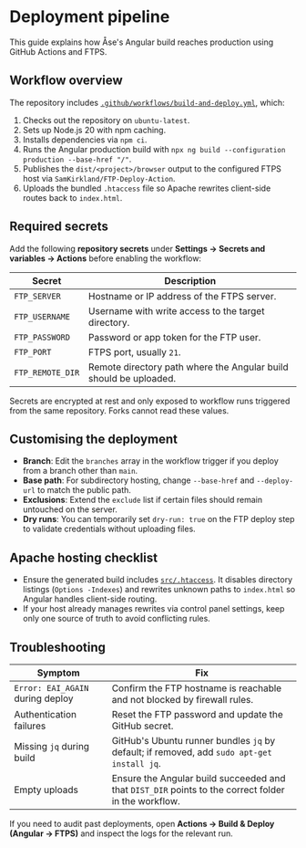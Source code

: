 # Deployment pipeline

This guide explains how Åse's Angular build reaches production using GitHub Actions and FTPS.

## Workflow overview

The repository includes [`.github/workflows/build-and-deploy.yml`](../.github/workflows/build-and-deploy.yml), which:

1. Checks out the repository on `ubuntu-latest`.
2. Sets up Node.js 20 with npm caching.
3. Installs dependencies via `npm ci`.
4. Runs the Angular production build with `npx ng build --configuration production --base-href "/"`.
5. Publishes the `dist/<project>/browser` output to the configured FTPS host via `SamKirkland/FTP-Deploy-Action`.
6. Uploads the bundled `.htaccess` file so Apache rewrites client-side routes back to `index.html`.

## Required secrets

Add the following **repository secrets** under **Settings → Secrets and variables → Actions** before enabling the
workflow:

| Secret | Description |
| --- | --- |
| `FTP_SERVER` | Hostname or IP address of the FTPS server. |
| `FTP_USERNAME` | Username with write access to the target directory. |
| `FTP_PASSWORD` | Password or app token for the FTP user. |
| `FTP_PORT` | FTPS port, usually `21`. |
| `FTP_REMOTE_DIR` | Remote directory path where the Angular build should be uploaded. |

Secrets are encrypted at rest and only exposed to workflow runs triggered from the same repository. Forks cannot read
these values.

## Customising the deployment

- **Branch**: Edit the `branches` array in the workflow trigger if you deploy from a branch other than `main`.
- **Base path**: For subdirectory hosting, change `--base-href` and `--deploy-url` to match the public path.
- **Exclusions**: Extend the `exclude` list if certain files should remain untouched on the server.
- **Dry runs**: You can temporarily set `dry-run: true` on the FTP deploy step to validate credentials without uploading
  files.

## Apache hosting checklist

- Ensure the generated build includes [`src/.htaccess`](../src/.htaccess). It disables directory listings (`Options -Indexes`) and
  rewrites unknown paths to `index.html` so Angular handles client-side routing.
- If your host already manages rewrites via control panel settings, keep only one source of truth to avoid conflicting rules.

## Troubleshooting

| Symptom | Fix |
| --- | --- |
| `Error: EAI_AGAIN` during deploy | Confirm the FTP hostname is reachable and not blocked by firewall rules. |
| Authentication failures | Reset the FTP password and update the GitHub secret. |
| Missing `jq` during build | GitHub's Ubuntu runner bundles `jq` by default; if removed, add `sudo apt-get install jq`. |
| Empty uploads | Ensure the Angular build succeeded and that `DIST_DIR` points to the correct folder in the workflow. |

If you need to audit past deployments, open **Actions → Build & Deploy (Angular → FTPS)** and inspect the logs for the
relevant run.
